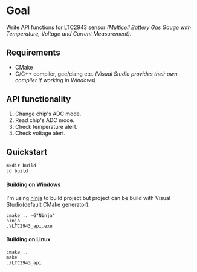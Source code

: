 # Goal
Write API functions for LTC2943 sensor *(Multicell Battery Gas Gauge with Temperature, Voltage and Current Measurement)*.



## Requirements 
- CMake
- C/C++ compiler, gcc/clang etc. *(Visual Studio provides their own compiler if working in Windows)*


## API functionality
1) Change chip's ADC mode.
2) Read chip's ADC mode.
3) Check temperature alert.
4) Check voltage alert.


## Quickstart
```console
mkdir build 
cd build
```

#### Building on Windows
I'm using [ninja](https://ninja-build.org/) to build project but project can be build with Visual Studio(default CMake generator).
```console
cmake .. -G"Ninja"
ninja
.\LTC2943_api.exe
```

#### Building on Linux
```console
cmake ..
make
./LTC2943_api
```



